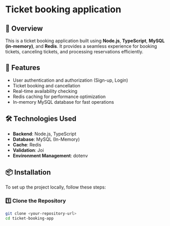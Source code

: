 # Ticket booking application

## 📌 Overview
This is a ticket booking application built using **Node.js**, **TypeScript**, **MySQL (in-memory)**, and **Redis**. It provides a seamless experience for booking tickets, canceling tickets, and processing reservations efficiently.

## 🚀 Features
- User authentication and authorization (Sign-up, Login)
- Ticket booking and cancellation
- Real-time availability checking
- Redis caching for performance optimization
- In-memory MySQL database for fast operations

## 🛠️ Technologies Used
- **Backend**: Node.js, TypeScript
- **Database**: MySQL (In-Memory)
- **Cache**: Redis
- **Validation**: Joi
- **Environment Management**: dotenv

## 📦 Installation
To set up the project locally, follow these steps:

### 1️⃣ **Clone the Repository**
```sh
git clone <your-repository-url>
cd ticket-booking-app
